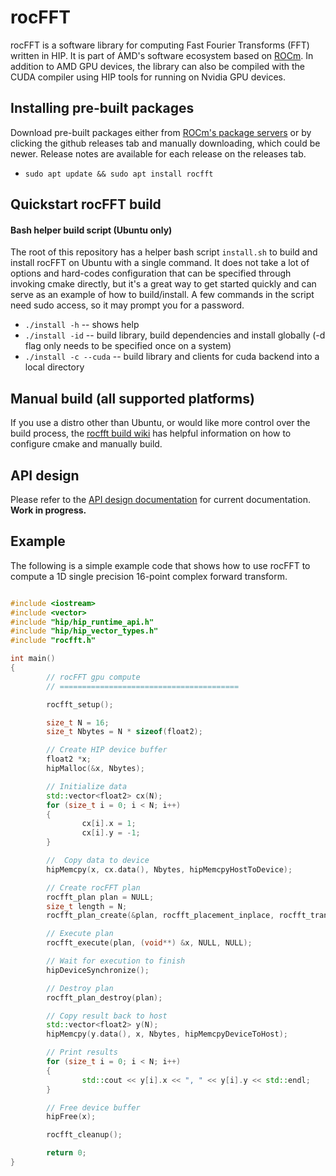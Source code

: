 # rocFFT

rocFFT is a software library for computing Fast Fourier Transforms (FFT) written in HIP. It is part of AMD's software ecosystem based on [ROCm](https://github.com/RadeonOpenCompute). In addition to AMD GPU devices, the library can also be compiled with the CUDA compiler using HIP tools for running on Nvidia GPU devices.

## Installing pre-built packages
Download pre-built packages either from [ROCm's package servers](https://rocm.github.io/install.html#installing-from-amd-rocm-repositories) or by clicking the github releases tab and manually downloading, which could be newer.  Release notes are available for each release on the releases tab.
* `sudo apt update && sudo apt install rocfft`

## Quickstart rocFFT build

#### Bash helper build script (Ubuntu only)
The root of this repository has a helper bash script `install.sh` to build and install rocFFT on Ubuntu with a single command.  It does not take a lot of options and hard-codes configuration that can be specified through invoking cmake directly, but it's a great way to get started quickly and can serve as an example of how to build/install.  A few commands in the script need sudo access, so it may prompt you for a password.
*  `./install -h` -- shows help
*  `./install -id` -- build library, build dependencies and install globally (-d flag only needs to be specified once on a system)
*  `./install -c --cuda` -- build library and clients for cuda backend into a local directory

## Manual build (all supported platforms)
If you use a distro other than Ubuntu, or would like more control over the build process, the [rocfft build wiki](https://github.com/RadeonOpenCompute/rocFFT/wiki/Build) has helpful information on how to configure cmake and manually build.

## API design

Please refer to the [API design documentation](./api_design.md) for current documentation. **Work in progress.**

## Example

The following is a simple example code that shows how to use rocFFT to compute a 1D single precision 16-point complex forward transform.
```cpp

#include <iostream>
#include <vector>
#include "hip/hip_runtime_api.h"
#include "hip/hip_vector_types.h"
#include "rocfft.h"

int main()
{
        // rocFFT gpu compute
        // ========================================

        rocfft_setup();

        size_t N = 16;
        size_t Nbytes = N * sizeof(float2);

        // Create HIP device buffer
        float2 *x;
        hipMalloc(&x, Nbytes);

        // Initialize data
        std::vector<float2> cx(N);
        for (size_t i = 0; i < N; i++)
        {
                cx[i].x = 1;
                cx[i].y = -1;
        }

        //  Copy data to device
        hipMemcpy(x, cx.data(), Nbytes, hipMemcpyHostToDevice);

        // Create rocFFT plan
        rocfft_plan plan = NULL;
        size_t length = N;
        rocfft_plan_create(&plan, rocfft_placement_inplace, rocfft_transform_type_complex_forward, rocfft_precision_single, 1, &length, 1, NULL);

        // Execute plan
        rocfft_execute(plan, (void**) &x, NULL, NULL);

        // Wait for execution to finish
        hipDeviceSynchronize();

        // Destroy plan
        rocfft_plan_destroy(plan);

        // Copy result back to host
        std::vector<float2> y(N);
        hipMemcpy(y.data(), x, Nbytes, hipMemcpyDeviceToHost);

        // Print results
        for (size_t i = 0; i < N; i++)
        {
                std::cout << y[i].x << ", " << y[i].y << std::endl;
        }

        // Free device buffer
        hipFree(x);

        rocfft_cleanup();

        return 0;
}

```

